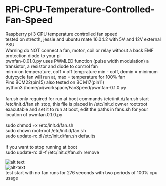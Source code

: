 # RPi-CPU-Temperature-Controlled-Fan-Speed
Raspberry pi 3 CPU temperature controlled fan speed</br >
tested on strecth, jessie and ubuntu mate 16.04.2 with 5V and 12V external PSU</br >
Warning do NOT connect a fan, motor, coil or relay without a back EMF protection diode to your pi</br >
pwnfan-0.01.0.py uses PWMLED function (pulse width modulation) a transistor, a resistor and diode to control fan</br >
min = on temperature, coff = off temprature min - coff, dcmin = minimum dutycycle fan will run at, max = temperature for 100% fan  </br > 
Pins BCM22(pin15) also tested on BCM17(pin11)</br >
python3 /home/pi/workspace/FanSpeed/pwmfan-0.1.0.py</br ></br >
fan.sh only required for run at boot commands /etc/init.d/fan.sh start /etc/init.d/fan.sh stop, this file is placed in /etc/init.d owner root:root exacutable and set it to run at boot, edit the paths in fans.sh for your location of pwmfan.0.1.0.py</br >
</br >
sudo chmod +x /etc/init.d/fan.sh</br >
sudo chown root:root /etc/init.d/fan.sh</br >
sudo update-rc.d /etc/init.d/fan.sh defaults</br ></br >
If you want to stop running at boot</br > 
sudo update-rc.d -f /etc/init.d/fan.sh remove </br > 

![alt text](https://github.com/RobKey/RPi-CPU-Temperature-Controlled-Fan-Speed/blob/master/fancct1.png)
</BR >
![alt-text](https://github.com/RobKey/RPi-CPU-Temperature-Controlled-Fan-Speed/blob/master/cpu-temprature-test.png)
</br >test start with no fan runs for 276 seconds with two periods of 100% cpu usage
